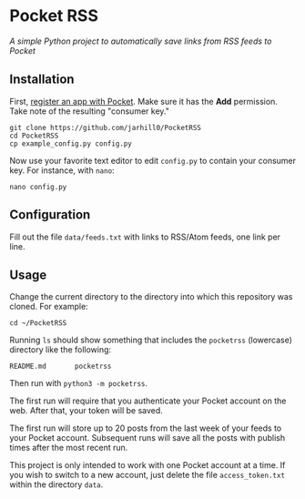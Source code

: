 # Pocket RSS

*A simple Python project to automatically save links from RSS feeds to Pocket*

## Installation

First, [register an app with Pocket](https://getpocket.com/developer/apps/new).
Make sure it has the **Add** permission. Take note of the resulting "consumer
key."

```
git clone https://github.com/jarhill0/PocketRSS
cd PocketRSS
cp example_config.py config.py
```

Now use your favorite text editor to edit `config.py` to contain your consumer
key. For instance, with `nano`:

```
nano config.py
```

## Configuration

Fill out the file `data/feeds.txt` with links to RSS/Atom feeds, one link per
line.

## Usage

Change the current directory to the directory into which this repository was
cloned. For example:

```
cd ~/PocketRSS
```

Running `ls` should show something that includes the `pocketrss` (lowercase)
directory like the following:

```
README.md       pocketrss
```

Then run with `python3 -m pocketrss`.

The first run will require that you authenticate your Pocket account on the web.
After that, your token will be saved.

The first run will store up to 20 posts from the last week of your feeds to your
Pocket account. Subsequent runs will save all the posts with publish times after
the most recent run.

This project is only intended to work with one Pocket account at a time. If you
wish to switch to a new account, just delete the file `access_token.txt` within
the directory `data`.
